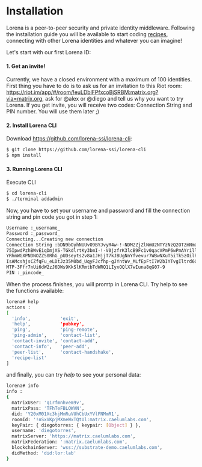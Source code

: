 # Installation

Lorena is a peer-to-peer security and private identity middleware. Following the installation guide you will be available to start coding [recipes](blockchain/substrate/recipes.md), connecting with other Lorena identities and whatever you can imagine!

Let's start with our first Lorena ID:
#### 1. Get an invite!
Currently, we have a closed environment with a maximum of 100 identities. First thing you have to do is to ask us for an invitation to this Riot room: https://riot.im/app/#/room/!euLDblFPfxcoBjSRBM:matrix.org?via=matrix.org, ask for @alex or @diego and tell us why you want to try Lorena.
If you get invite, you will receive two codes: Connection String and PIN number. You will use them later ;)

#### 2. Install Lorena CLI
Download https://github.com/lorena-ssi/lorena-cli:
```bash
$ git clone https://github.com/lorena-ssi/lorena-cli
$ npm install
```

#### 3. Running Lorena CLI
Execute CLI
```bash
$ cd lorena-cli
$ ./terminal addadmin
```

Now, you have to set your username and password and fill the connection string and pin code you got in step 1:
```bash
Username :_username_
Password :_password_
Connecting...Creating new connection
Connection String :bDN9bOyhNUUvO9BYJvyR4w-!-NDM2ZjZlNmU2NTYzNzQ2OTZmNmUyMDUzNzQ3MjY5NmU2Nw-!-vbr73nDBh
75IpwdPzhBWvEiqDmjXS-TGkdlrtKy3bmI-!-V0jzfrK3lcB9Fc1v0qacVPmP6wPmAYrillA6qAhJqXf_ez0gQVF0LsPibobXlOD40
YRhmWGXPNDNOZZS0RhG_pUDseyts2v8a1JHjjT7kJBUgNnYfvevur7WBwNXuT5iTk5zOilhoE1ms9bRZ4kieDQqikpa70HID7DwVMV
IsAMcshjsCZfqFu_eLDtJz35M0bd_UqyFJcfhp-gJYntWv_MLfEpFtI7W2bIYTvgIltrd6Qqqb57dzWuLrwlRNx_Edn3B0eyCKlWFn
MTP-3Ffr7nUi6dW2zJ6DWs9KkSlKRmtbTdWRQ1LIyxOQlX7wIuna8qG07-9
PIN :_pincode_
```
When the process finishes, you will promtp in Lorena CLI. Try help to see the functions available:

```bash
lorena# help
actions :
[
  'info',           'exit',
  'help',           'pubkey',
  'ping',           'ping-remote',
  'ping-admin',     'contact-list',
  'contact-invite', 'contact-add',
  'contact-info',   'peer-add',
  'peer-list',      'contact-handshake',
  'recipe-list'
]

```
and finally, you can try _help_ to see your personal data:

```bash
lorena# info
info :
{
  matrixUser: 'q1rfmnhvem9v',
  matrixPass: 'TFhTeFBLQWVN',
  did: 'Y20xM01Xc3hjMmRuVUhCbUxYVlFNMmR1',
  roomId: '!nSxVKpjMXmeWxTQtUl:matrix.caelumlabs.com',
  keyPair: { diegotorres: { keypair: [Object] } },
  username: 'diegotorres',
  matrixServer: 'https://matrix.caelumlabs.com',
  matrixFederation: ':matrix.caelumlabs.com',
  blockchainServer: 'wss://substrate-demo.caelumlabs.com',
  didMethod: 'did:lor:lab'
}

```